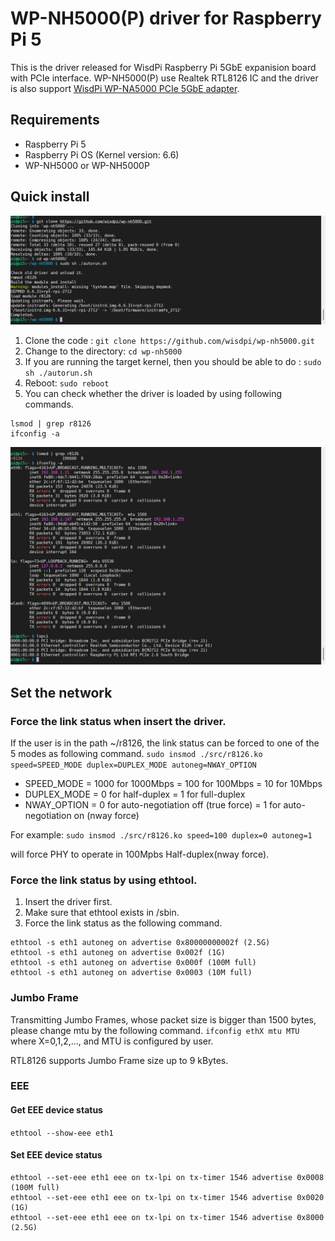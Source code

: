 # WP-NH5000(P) driver for Raspberry Pi 5

This is the driver released for WisdPi Raspberry Pi 5GbE expanision board with PCIe interface.
WP-NH5000(P) use Realtek RTL8126 IC and the driver is also support [WisdPi WP-NA5000 PCIe 5GbE adapter](https://www.wisdpi.com/products/wisdpi-pcie-5g-base-t-ethernet-adapter).

## Requirements
- Raspberry Pi 5
- Raspberry Pi OS (Kernel version: 6.6)
- WP-NH5000 or WP-NH5000P
## Quick install
![image](image/1.png)
1. Clone the code :
`git clone https://github.com/wisdpi/wp-nh5000.git`
2. Change to the directory:
`cd wp-nh5000`
3. If you are running the target kernel, then you should be able to do :
`sudo sh ./autorun.sh`
4. Reboot:
`sudo reboot`
5. You can check whether the driver is loaded by using following commands.

```
lsmod | grep r8126
ifconfig -a
```
![image](image/2.png)

## Set the network
### Force the link status when insert the driver.
If the user is in the path ~/r8126, the link status can be forced to one of the 5 modes as following command.
`sudo insmod ./src/r8126.ko speed=SPEED_MODE duplex=DUPLEX_MODE autoneg=NWAY_OPTION`
- SPEED_MODE	= 1000	for 1000Mbps
                = 100	for 100Mbps
                = 10	for 10Mbps
- DUPLEX_MODE	= 0	for half-duplex
                = 1	for full-duplex
- NWAY_OPTION	= 0	for auto-negotiation off (true force)
                = 1	for auto-negotiation on (nway force)

For example:
`sudo insmod ./src/r8126.ko speed=100 duplex=0 autoneg=1`

will force PHY to operate in 100Mpbs Half-duplex(nway force).

### Force the link status by using ethtool.
1. Insert the driver first.
2. Make sure that ethtool exists in /sbin.
3. Force the link status as the following command.
```
ethtool -s eth1 autoneg on advertise 0x80000000002f (2.5G)
ethtool -s eth1 autoneg on advertise 0x002f (1G)
ethtool -s eth1 autoneg on advertise 0x000f (100M full)
ethtool -s eth1 autoneg on advertise 0x0003 (10M full)
```
			
### Jumbo Frame
Transmitting Jumbo Frames, whose packet size is bigger than 1500 bytes, please change mtu by the following command.
`ifconfig ethX mtu MTU`
where X=0,1,2,..., and MTU is configured by user.

RTL8126 supports Jumbo Frame size up to 9 kBytes.

### EEE
#### Get EEE device status
`ethtool --show-eee eth1`

#### Set EEE device status
```
ethtool --set-eee eth1 eee on tx-lpi on tx-timer 1546 advertise 0x0008 (100M full)
ethtool --set-eee eth1 eee on tx-lpi on tx-timer 1546 advertise 0x0020 (1G)
ethtool --set-eee eth1 eee on tx-lpi on tx-timer 1546 advertise 0x8000 (2.5G)
```